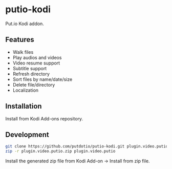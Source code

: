 # putio-kodi

Put.io Kodi addon.

## Features

- Walk files
- Play audios and videos
- Video resume support
- Subtitle support
- Refresh directory
- Sort files by name/date/size
- Delete file/directory
- Localization

## Installation

Install from Kodi Add-ons repository.

## Development

```sh
git clone https://github.com/putdotio/putio-kodi.git plugin.video.putio
zip -r plugin.video.putio.zip plugin.video.putio
```
Install the generated zip file from Kodi Add-on -> Install from zip file.
